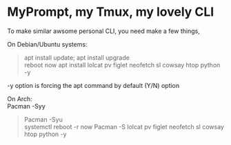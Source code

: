 # MyPrompt, my Tmux, my lovely CLI
To make similar awsome personal CLI, you need make a few things,

On Debian/Ubuntu systems:   
   
> apt install update; apt install upgrade   
> reboot now
> apt install lolcat pv figlet neofetch sl cowsay htop python -y  
   
-y option is forcing the apt command by default (Y/N) option
   
On Arch:  
Pacman -Syy  
> Pacman -Syu  
> systemctl reboot -r now
> Pacman -S lolcat pv figlet neofetch sl cowsay htop python -y
